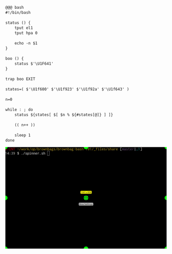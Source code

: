 <!SLIDE>

    @@@ bash
    #!/bin/bash

    status () {
        tput el1
        tput hpa 0

        echo -n $1
    }

    boo () {
        status $'\U1F641'
    }

    trap boo EXIT

    states=( $'\U1f600' $'\U1f923' $'\U1f92a' $'\U1f643' )

    n=0

    while : ; do
        status ${states[ $[ $n % ${#states[@]} ] ]}

        (( n++ ))

        sleep 1
    done

<!SLIDE>
![](/_images/spinner.gif)
